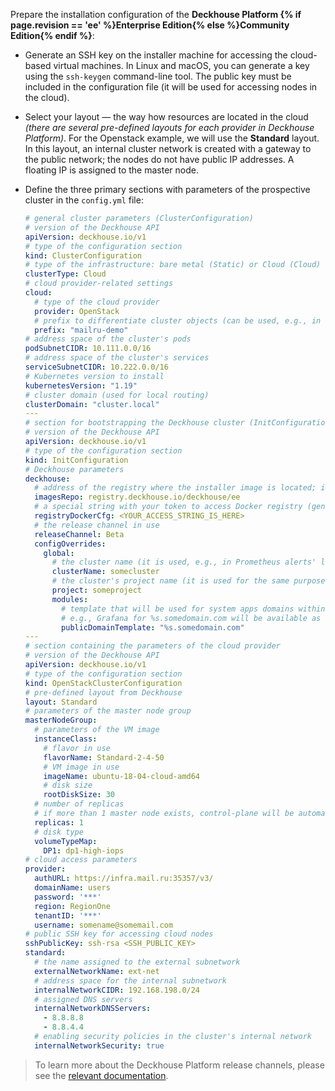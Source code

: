 Prepare the installation configuration of the **Deckhouse Platform {% if page.revision == 'ee' %}Enterprise Edition{% else %}Community Edition{% endif %}**:
- Generate an SSH key on the installer machine for accessing the cloud-based virtual machines. In Linux and macOS, you can generate a key using the `ssh-keygen` command-line tool. The public key must be included in the configuration file (it will be used for accessing nodes in the cloud).

- Select your layout — the way how resources are located in the cloud *(there are several pre-defined layouts for each provider in Deckhouse Platform)*. For the Openstack example, we will use the **Standard** layout. In this layout, an internal cluster network is created with a gateway to the public network; the nodes do not have public IP addresses. A floating IP is assigned to the master node.

- Define the three primary sections with parameters of the prospective cluster in the `config.yml` file:

  ```yaml
  # general cluster parameters (ClusterConfiguration)
  # version of the Deckhouse API
  apiVersion: deckhouse.io/v1
  # type of the configuration section
  kind: ClusterConfiguration
  # type of the infrastructure: bare metal (Static) or Cloud (Cloud)
  clusterType: Cloud
  # cloud provider-related settings
  cloud:
    # type of the cloud provider
    provider: OpenStack
    # prefix to differentiate cluster objects (can be used, e.g., in routing)
    prefix: "mailru-demo"
  # address space of the cluster's pods
  podSubnetCIDR: 10.111.0.0/16
  # address space of the cluster's services
  serviceSubnetCIDR: 10.222.0.0/16
  # Kubernetes version to install
  kubernetesVersion: "1.19"
  # cluster domain (used for local routing)
  clusterDomain: "cluster.local"
  ---
  # section for bootstrapping the Deckhouse cluster (InitConfiguration)
  # version of the Deckhouse API
  apiVersion: deckhouse.io/v1
  # type of the configuration section
  kind: InitConfiguration
  # Deckhouse parameters
  deckhouse:
    # address of the registry where the installer image is located; in this case, the default value for Deckhouse EE is set
    imagesRepo: registry.deckhouse.io/deckhouse/ee
    # a special string with your token to access Docker registry (generated automatically for your license token)
    registryDockerCfg: <YOUR_ACCESS_STRING_IS_HERE>
    # the release channel in use
    releaseChannel: Beta
    configOverrides:
      global:
        # the cluster name (it is used, e.g., in Prometheus alerts' labels)
        clusterName: somecluster
        # the cluster's project name (it is used for the same purpose as the cluster name)
        project: someproject
        modules:
          # template that will be used for system apps domains within the cluster
          # e.g., Grafana for %s.somedomain.com will be available as grafana.somedomain.com
          publicDomainTemplate: "%s.somedomain.com"
  ---
  # section containing the parameters of the cloud provider
  # version of the Deckhouse API
  apiVersion: deckhouse.io/v1
  # type of the configuration section
  kind: OpenStackClusterConfiguration
  # pre-defined layout from Deckhouse
  layout: Standard
  # parameters of the master node group
  masterNodeGroup:
    # parameters of the VM image
    instanceClass:
      # flavor in use
      flavorName: Standard-2-4-50
      # VM image in use
      imageName: ubuntu-18-04-cloud-amd64
      # disk size
      rootDiskSize: 30
    # number of replicas
    # if more than 1 master node exists, control-plane will be automatically deployed on all master nodes
    replicas: 1
    # disk type
    volumeTypeMap:
      DP1: dp1-high-iops
  # cloud access parameters
  provider:
    authURL: https://infra.mail.ru:35357/v3/
    domainName: users
    password: '***'
    region: RegionOne
    tenantID: '***'
    username: somename@somemail.com
  # public SSH key for accessing cloud nodes
  sshPublicKey: ssh-rsa <SSH_PUBLIC_KEY>
  standard:
    # the name assigned to the external subnetwork
    externalNetworkName: ext-net
    # address space for the internal subnetwork
    internalNetworkCIDR: 192.168.198.0/24
    # assigned DNS servers
    internalNetworkDNSServers:
      - 8.8.8.8
      - 8.8.4.4
    # enabling security policies in the cluster's internal network
    internalNetworkSecurity: true
  ```

> To learn more about the Deckhouse Platform release channels, please see the [relevant documentation](/en/documentation/v1/deckhouse-release-channels.html).
